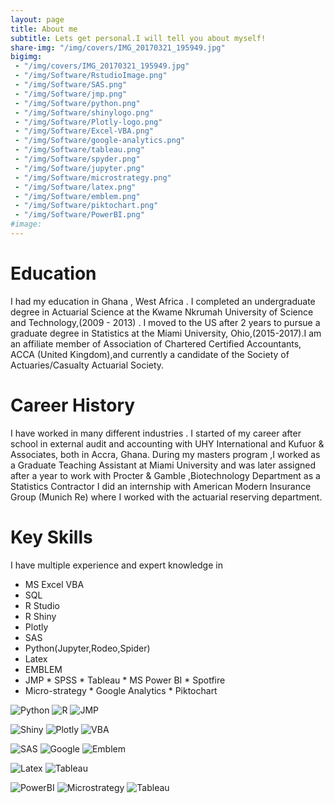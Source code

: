 ```yaml
---
layout: page
title: About me
subtitle: Lets get personal.I will tell you about myself!
share-img: "/img/covers/IMG_20170321_195949.jpg"
bigimg:
 - "/img/covers/IMG_20170321_195949.jpg"
 - "/img/Software/RstudioImage.png"
 - "/img/Software/SAS.png"
 - "/img/Software/jmp.png"
 - "/img/Software/python.png"
 - "/img/Software/shinylogo.png"
 - "/img/Software/Plotly-logo.png"
 - "/img/Software/Excel-VBA.png"
 - "/img/Software/google-analytics.png"
 - "/img/Software/tableau.png"
 - "/img/Software/spyder.png"
 - "/img/Software/jupyter.png"
 - "/img/Software/microstrategy.png"
 - "/img/Software/latex.png"
 - "/img/Software/emblem.png"
 - "/img/Software/piktochart.png"
 - "/img/Software/PowerBI.png"
#image:
---
```



# Education

 I had my education in Ghana , West Africa . I completed an undergraduate degree in  Actuarial Science at the 
 Kwame Nkrumah University of Science and Technology,(2009 - 2013) . I moved to the US after 2 years to pursue 
a graduate degree in Statistics at the Miami University, Ohio,(2015-2017).I am an  affiliate member of 
Association of Chartered Certified Accountants, ACCA (United Kingdom),and currently a candidate of the 
Society of Actuaries/Casualty Actuarial Society.


# Career History

I have worked in many different industries . I started of my career after school in external audit and accounting with 
UHY International and  Kufuor & Associates, both in  Accra, Ghana. 
During my masters program ,I worked as a Graduate Teaching Assistant at  Miami University and was later assigned 
after a year to work with Procter & Gamble ,Biotechnology Department as a Statistics Contractor
I did an internship with  American Modern Insurance Group (Munich Re) where I worked with the actuarial reserving department.

# Key Skills

I have multiple experience and expert knowledge in 
* MS Excel VBA  
* SQL 
* R Studio 
* R Shiny  
* Plotly   
* SAS 
* Python(Jupyter,Rodeo,Spider)
* Latex 
* EMBLEM
* JMP  * SPSS  * Tableau  * MS Power BI  * Spotfire
* Micro-strategy  * Google Analytics   * Piktochart 

![Python](/img/Software/python.png)<!-- .element height="0%" width="0%" -->
![R](/img/Software/RstudioImage.png)<!-- .element height="0%" width="0%" -->
![JMP](/img/Software/jmp.png)<!-- .element height="0%" width="0%" -->

![Shiny](/img/Software/shinylogo.png)<!-- .element height="0%" width="0%" -->
![Plotly](/img/Software/Plotly-logo.png)<!-- .element height="0%" width="0%" -->
![VBA](/img/Software/Excel-VBA.png)<!-- .element height="0%" width="0%" -->

![SAS](/img/Software/SAS.png)<!-- .element height="0%" width="0%" -->
![Google](/img/Software/google-analytics.png)<!-- .element height="0%" width="0%" -->
![Emblem](/img/Software/emblem.png)<!-- .element height="0%" width="0%" -->

![Latex](img/Software/latex.png)<!-- .element height="0%" width="0%" -->
![Tableau](/img/Software/tableau.png)<!-- .element height="0%" width="0%" -->

![PowerBI](/img/Software/PowerBI.png)<!-- .element height="0%" width="0%" -->
![Microstrategy](/img/Software/microstrategy.png)<!-- .element height="0%" width="0%" -->
![Tableau](/img/Software/piktochart.png)<!-- .element height="0%" width="0%" -->
 
